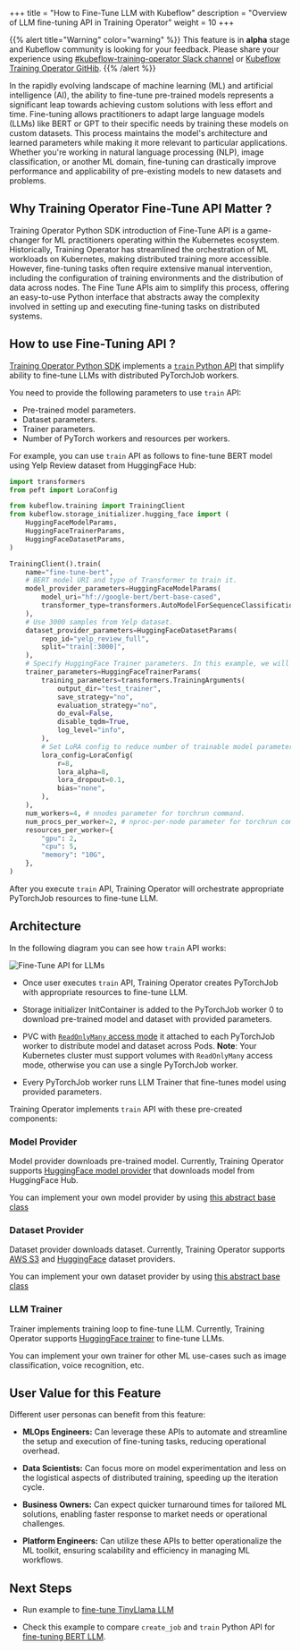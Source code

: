 +++
title = "How to Fine-Tune LLM with Kubeflow"
description = "Overview of LLM fine-tuning API in Training Operator"
weight = 10
+++

{{% alert title="Warning" color="warning" %}}
This feature is in **alpha** stage and Kubeflow community is looking for your feedback. Please
share your experience using [#kubeflow-training-operator Slack channel](https://kubeflow.slack.com/archives/C985VJN9F)
or [Kubeflow Training Operator GitHib](https://github.com/kubeflow/training-operator/issues/new).
{{% /alert %}}

In the rapidly evolving landscape of machine learning (ML) and artificial intelligence (AI),
the ability to fine-tune pre-trained models represents a significant leap towards achieving custom
solutions with less effort and time. Fine-tuning allows practitioners to adapt large language models
(LLMs) like BERT or GPT to their specific needs by training these models on custom datasets.
This process maintains the model's architecture and learned parameters while making it more relevant
to particular applications. Whether you're working in natural language processing (NLP),
image classification, or another ML domain, fine-tuning can drastically improve performance and
applicability of pre-existing models to new datasets and problems.

## Why Training Operator Fine-Tune API Matter ?

Training Operator Python SDK introduction of Fine-Tune API is a game-changer for ML practitioners
operating within the Kubernetes ecosystem. Historically, Training Operator has streamlined the
orchestration of ML workloads on Kubernetes, making distributed training more accessible. However,
fine-tuning tasks often require extensive manual intervention, including the configuration of
training environments and the distribution of data across nodes. The Fine Tune APIs aim to simplify
this process, offering an easy-to-use Python interface that abstracts away the complexity involved
in setting up and executing fine-tuning tasks on distributed systems.

## How to use Fine-Tuning API ?

[Training Operator Python SDK](/docs/components/training/installation/#installing-training-python-sdk)
implements a [`train` Python API](https://github.com/kubeflow/training-operator/blob/6ce4d57d699a76c3d043917bd0902c931f14080f/sdk/python/kubeflow/training/api/training_client.py#L112)
that simplify ability to fine-tune LLMs with distributed PyTorchJob workers.

You need to provide the following parameters to use `train` API:

- Pre-trained model parameters.
- Dataset parameters.
- Trainer parameters.
- Number of PyTorch workers and resources per workers.

For example, you can use `train` API as follows to fine-tune BERT model using Yelp Review dataset
from HuggingFace Hub:

```python
import transformers
from peft import LoraConfig

from kubeflow.training import TrainingClient
from kubeflow.storage_initializer.hugging_face import (
    HuggingFaceModelParams,
    HuggingFaceTrainerParams,
    HuggingFaceDatasetParams,
)

TrainingClient().train(
    name="fine-tune-bert",
    # BERT model URI and type of Transformer to train it.
    model_provider_parameters=HuggingFaceModelParams(
        model_uri="hf://google-bert/bert-base-cased",
        transformer_type=transformers.AutoModelForSequenceClassification,
    ),
    # Use 3000 samples from Yelp dataset.
    dataset_provider_parameters=HuggingFaceDatasetParams(
        repo_id="yelp_review_full",
        split="train[:3000]",
    ),
    # Specify HuggingFace Trainer parameters. In this example, we will skip evaluation and model checkpoints.
    trainer_parameters=HuggingFaceTrainerParams(
        training_parameters=transformers.TrainingArguments(
            output_dir="test_trainer",
            save_strategy="no",
            evaluation_strategy="no",
            do_eval=False,
            disable_tqdm=True,
            log_level="info",
        ),
        # Set LoRA config to reduce number of trainable model parameters.
        lora_config=LoraConfig(
            r=8,
            lora_alpha=8,
            lora_dropout=0.1,
            bias="none",
        ),
    ),
    num_workers=4, # nnodes parameter for torchrun command.
    num_procs_per_worker=2, # nproc-per-node parameter for torchrun command.
    resources_per_worker={
        "gpu": 2,
        "cpu": 5,
        "memory": "10G",
    },
)
```

After you execute `train` API, Training Operator will orchestrate appropriate PyTorchJob resources
to fine-tune LLM.

## Architecture

In the following diagram you can see how `train` API works:

<img src="/docs/components/training/images/fine-tune-llm-api.drawio.svg"
  alt="Fine-Tune API for LLMs"
  class="mt-3 mb-3">

- Once user executes `train` API, Training Operator creates PyTorchJob with appropriate resources
  to fine-tune LLM.

- Storage initializer InitContainer is added to the PyTorchJob worker 0 to download
  pre-trained model and dataset with provided parameters.

- PVC with [`ReadOnlyMany` access mode](https://kubernetes.io/docs/concepts/storage/persistent-volumes/#access-modes)
  it attached to each PyTorchJob worker to distribute model and dataset across Pods. **Note**: Your
  Kubernetes cluster must support volumes with `ReadOnlyMany` access mode, otherwise you can use a
  single PyTorchJob worker.

- Every PyTorchJob worker runs LLM Trainer that fine-tunes model using provided parameters.

Training Operator implements `train` API with these pre-created components:

### Model Provider

Model provider downloads pre-trained model. Currently, Training Operator supports
[HuggingFace model provider](https://github.com/kubeflow/training-operator/blob/6ce4d57d699a76c3d043917bd0902c931f14080f/sdk/python/kubeflow/storage_initializer/hugging_face.py#L56)
that downloads model from HuggingFace Hub.

You can implement your own model provider by using [this abstract base class](https://github.com/kubeflow/training-operator/blob/6ce4d57d699a76c3d043917bd0902c931f14080f/sdk/python/kubeflow/storage_initializer/abstract_model_provider.py#L4)

### Dataset Provider

Dataset provider downloads dataset. Currently, Training Operator supports
[AWS S3](https://github.com/kubeflow/training-operator/blob/6ce4d57d699a76c3d043917bd0902c931f14080f/sdk/python/kubeflow/storage_initializer/s3.py#L37)
and [HuggingFace](https://github.com/kubeflow/training-operator/blob/6ce4d57d699a76c3d043917bd0902c931f14080f/sdk/python/kubeflow/storage_initializer/hugging_face.py#L92)
dataset providers.

You can implement your own dataset provider by using [this abstract base class](https://github.com/kubeflow/training-operator/blob/6ce4d57d699a76c3d043917bd0902c931f14080f/sdk/python/kubeflow/storage_initializer/abstract_dataset_provider.py)

### LLM Trainer

Trainer implements training loop to fine-tune LLM. Currently, Training Operator supports
[HuggingFace trainer](https://github.com/kubeflow/training-operator/blob/6ce4d57d699a76c3d043917bd0902c931f14080f/sdk/python/kubeflow/trainer/hf_llm_training.py#L118-L139)
to fine-tune LLMs.

You can implement your own trainer for other ML use-cases such as image classification,
voice recognition, etc.

## User Value for this Feature

Different user personas can benefit from this feature:

- **MLOps Engineers:** Can leverage these APIs to automate and streamline the setup and execution of
  fine-tuning tasks, reducing operational overhead.

- **Data Scientists:** Can focus more on model experimentation and less on the logistical aspects of
  distributed training, speeding up the iteration cycle.

- **Business Owners:** Can expect quicker turnaround times for tailored ML solutions, enabling faster
  response to market needs or operational challenges.

- **Platform Engineers:** Can utilize these APIs to better operationalize the ML toolkit, ensuring
  scalability and efficiency in managing ML workflows.

## Next Steps

- Run example to [fine-tune TinyLlama LLM](https://github.com/kubeflow/training-operator/blob/6ce4d57d699a76c3d043917bd0902c931f14080f/examples/pytorch/language-modeling/train_api_hf_dataset.ipynb)

- Check this example to compare `create_job` and `train` Python API for
  [fine-tuning BERT LLM](https://github.com/kubeflow/training-operator/blob/6ce4d57d699a76c3d043917bd0902c931f14080f/examples/pytorch/text-classification/Fine-Tune-BERT-LLM.ipynb).

